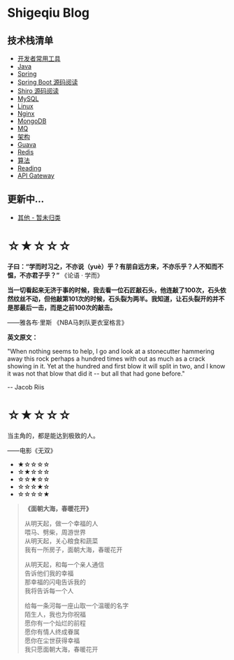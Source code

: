 # Shigeqiu Blog

## 技术栈清单

- [开发者常用工具](article/tool/README.md)
- [Java](article/java/README.md)
- [Spring](article/spring/README.md)
- [Spring Boot 源码阅读](article/spring-boot-source/README.md)
- [Shiro 源码阅读](article/shiro/README.md)
- [MySQL](article/mysql/README.md)
- [Linux](article/linux/README.md)
- [Nginx](article/nginx/README.md)
- [MongoDB](article/mongodb/README.md)
- [MQ](article/mq/README.md)
- [架构](article/架构/README.md)
- [Guava](article/guava/README.md)
- [Redis](article/redis/README.md)
- [算法](article/算法/README.md)
- [Reading](article/reading/README.md)
- [API Gateway](article/gateway/README.md)

## 更新中...

- [其他 - 暂未归类](article/other/README.md)


# ☆★☆☆☆

**子曰：“学而时习之，不亦说（yuè）乎？有朋自远方来，不亦乐乎？人不知而不愠，不亦君子乎？”**  《论语 · 学而》



**当一切看起来无济于事的时候，我去看一位石匠敲石头，他连敲了100次，石头依然纹丝不动，但他敲第101次的时候，石头裂为两半。我知道，让石头裂开的并不是那最后一击，而是之前100次的敲击。**

 ——雅各布·里斯 《NBA马刺队更衣室格言》

**英文原文：**

"When nothing seems to help, I go and look at a stonecutter hammering away this rock perhaps a hundred times with out as much as a crack showing in it. Yet at the hundred and first blow it will split in two, and I know it was not that blow that did it -- but all that had gone before."  

 -- Jacob Riis

# ☆★☆☆☆

当主角的，都是能达到极致的人。

 ——电影《无双》


- ★☆☆☆☆  
- ☆★☆☆☆  
- ☆☆★☆☆  
- ☆☆☆★☆   
- ☆☆☆☆★  

> **《面朝大海，春暖花开》**
>
> 从明天起，做一个幸福的人   
> 喂马、劈柴，周游世界   
> 从明天起，关心粮食和蔬菜   
> 我有一所房子，面朝大海，春暖花开   
>
>
> 从明天起，和每一个亲人通信   
> 告诉他们我的幸福  
> 那幸福的闪电告诉我的  
> 我将告诉每一个人  
>
>
> 给每一条河每一座山取一个温暖的名字  
> 陌生人，我也为你祝福  
> 愿你有一个灿烂的前程  
> 愿你有情人终成眷属  
> 愿你在尘世获得幸福  
> 我只愿面朝大海，春暖花开  
